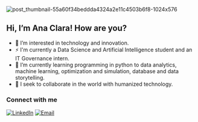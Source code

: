 ![post_thumbnail-55a60f34beddda4324a2e11c4503b6f8-1024x576](https://github.com/anacgr05/anacgr05/assets/151938722/a1c61762-f08f-4e17-99f7-c8518b292144)



## Hi, I’m Ana Clara! How are you?
- 👀 I’m interested in technology and innovation.
- ⚡ I'm currently a Data Science and Artificial Intelligence student and an IT Governance intern.
- 🌱 I’m currently learning programming in python to data analytics, machine learning, optimization and simulation, database and data storytelling.
- 💞️ I seek to collaborate in the world with humanized technology.

###  Connect with me

[![LinkedIn](https://img.shields.io/badge/LinkedIn-blue?style=flat&logo=linkedin&logoColor=white)](https://www.linkedin.com/in/ana-clara-rodrigues-1068b6272/)
[![Email](https://img.shields.io/badge/Email-red?style=flat&logo=gmail&logoColor=white)](mailto:anaclaragr05@gmail.com)

<!---
anacgr05/anacgr05 is a ✨ special ✨ repository because its `README.md` (this file) appears on your GitHub profile.
You can click the Preview link to take a look at your changes.
--->
